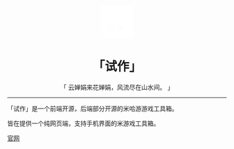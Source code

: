 <div align="center">
<center>

<img
  src="/src/img/UI_ChapterIcon_Yunjin.png"
  style="width: 15%;background-color: #777;"></img>

# 「试作」

「 云婵娟来花婵娟，风流尽在山水间。 」

</center>
</div>

---

「试作」是一个前端开源，后端部分开源的米哈游游戏工具箱。

皆在提供一个纯网页端，支持手机界面的米游戏工具箱。

[官网](https://prototype.sharpdotnut.top/)
